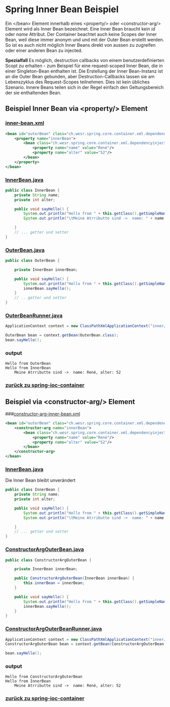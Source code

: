 # Spring Inner Bean Beispiel

Ein \</bean> Element innerhalb eines \<property/> oder \<constructor-arg/> Element wird als Inner Bean bezeichnet.
Eine Inner Bean braucht kein *id* oder *name* Attribut. Der Container beachtet auch keine Scopes der Inner Bean, 
weil diese immer anonym und und mit der Outer Bean erstellt werden. So ist es auch nicht möglich Inner Beans direkt von aussen zu zugreifen
oder einer anderen Bean zu injected.

**Spezialfall**
Es möglich, destruction callbacks von einem benutzerdefinierten Scopt zu erhalten - zum Beispiel für eine request-scoped Inner Bean, die in einer Singleton-Bean enthalten ist. 
Die Erstellung der Inner Bean-Instanz ist an die Outer Bean gebunden, aber Destruction-Callbacks lassen sie am Lebenszyklus des Request-Scopes teilnehmen. 
Dies ist kein übliches Szenario. Innere Beans teilen sich in der Regel einfach den Geltungsbereich der sie enthaltenden Bean.

## Beispiel Inner Bean via \<property/> Element

### [inner-bean.xml](../../../src/main/resources/inner/property-inner-bean.xml)
```xml
<bean id="outerBean" class="ch.wesr.spring.core.container.xml.dependencyinjection.inner.OuterBean">
    <property name="innerBean">
        <bean class="ch.wesr.spring.core.container.xml.dependencyinjection.inner.InnerBean">
            <property name="name" value="René"/>
            <property name="alter" value="52"/>
        </bean>
    </property>
</bean>
```
### [InnerBean.java](../../../src/main/java/ch/wesr/spring/core/container/xml/dependencyinjection/inner/InnerBean.java)
````java
public class InnerBean {
    private String name;
    private int alter;

    public void sayHello() {
        System.out.println("Hello from " + this.getClass().getSimpleName());
        System.out.println("\tMeine Atrributte sind ->  name: " + name + ", alter: " + alter);

    }
    // ... getter und setter
}
````

### [OuterBean.java](../../../src/main/java/ch/wesr/spring/core/container/xml/dependencyinjection/inner/OuterBean.java)
````java
public class OuterBean {

    private InnerBean innerBean;

    public void sayHello() {
        System.out.println("Hello from " + this.getClass().getSimpleName());
        innerBean.sayHello();
    }
    // .. getter und setter
}
````

### [OuterBeanRunner.java](../../../src/main/java/ch/wesr/spring/core/container/xml/dependencyinjection/inner/OuterBeanRunner.java)
````java
ApplicationContext context = new ClassPathXmlApplicationContext("inner/inner-bean.xml");

OuterBean bean = context.getBean(OuterBean.class);
bean.sayHello();
````

### output
````text
Hello from OuterBean
Hello from InnerBean
	Meine Atrributte sind ->  name: René, alter: 52
````

### [zurück zu spring-ioc-container](../../../spring-ioc-container.md)

## Beispiel via \<constructor-arg/> Element

###[constructor-arg-inner-bean.xml](../../../src/main/resources/inner/constructor-arg-inner-bean.xml)
```xml
<bean id="outerBean" class="ch.wesr.spring.core.container.xml.dependencyinjection.inner.ConstructorArgOuterBean">
    <constructor-arg name="innerBean">
        <bean class="ch.wesr.spring.core.container.xml.dependencyinjection.inner.InnerBean">
            <property name="name" value="René"/>
            <property name="alter" value="52"/>
        </bean>
    </constructor-arg>
</bean>
```
### [InnerBean.java](../../../src/main/java/ch/wesr/spring/core/container/xml/dependencyinjection/inner/InnerBean.java)
Die Inner Bean bleibt unverändert
````java
public class InnerBean {
    private String name;
    private int alter;

    public void sayHello() {
        System.out.println("Hello from " + this.getClass().getSimpleName());
        System.out.println("\tMeine Atrributte sind ->  name: " + name + ", alter: " + alter);

    }
    // ... getter und setter
}
````

### [ConstructorArgOuterBean.java](../../../src/main/java/ch/wesr/spring/core/container/xml/dependencyinjection/inner/ConstructorArgOuterBean.java)
````java
public class ConstructorArgOuterBean {

    private InnerBean innerBean;

    public ConstructorArgOuterBean(InnerBean innerBean) {
        this.innerBean = innerBean;
    }

    public void sayHello() {
        System.out.println("Hello from " + this.getClass().getSimpleName());
        innerBean.sayHello();
    }
}
````

### [ConstructorArgOuterBeanRunner.java](../../../src/main/java/ch/wesr/spring/core/container/xml/dependencyinjection/inner/ConstructorArgOuterBeanRunner.java)
````java
ApplicationContext context = new ClassPathXmlApplicationContext("inner/constructor-arg-inner-bean.xml");
ConstructorArgOuterBean bean = context.getBean(ConstructorArgOuterBean.class);

bean.sayHello();
````

### output
````text
Hello from ConstructorArgOuterBean
Hello from InnerBean
	Meine Atrributte sind ->  name: René, alter: 52
````

### [zurück zu spring-ioc-container](../../../spring-ioc-container.md)
